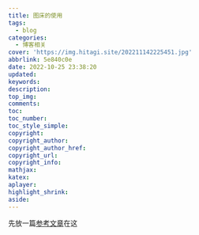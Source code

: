 ```yaml
---
title: 图床的使用
tags:
  - blog
categories:
  - 博客相关
cover: 'https://img.hitagi.site/202211142225451.jpg'
abbrlink: 5e840c0e
date: 2022-10-25 23:38:20
updated:
keywords:
description:
top_img:
comments:
toc:
toc_number:
toc_style_simple:
copyright:
copyright_author:
copyright_author_href:
copyright_url:
copyright_info:
mathjax:
katex:
aplayer:
highlight_shrink:
aside:
---
```

先放一篇[参考文章](https://akilar.top/posts/3e956346/)在这